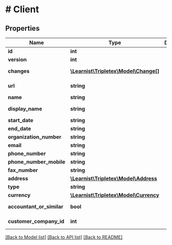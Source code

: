 # # Client

## Properties

Name | Type | Description | Notes
------------ | ------------- | ------------- | -------------
**id** | **int** |  | [optional]
**version** | **int** |  | [optional]
**changes** | [**\Learnist\Tripletex\Model\Change[]**](Change.md) |  | [optional] [readonly]
**url** | **string** |  | [optional] [readonly]
**name** | **string** |  |
**display_name** | **string** |  | [optional] [readonly]
**start_date** | **string** |  | [optional]
**end_date** | **string** |  | [optional]
**organization_number** | **string** |  | [optional]
**email** | **string** |  | [optional]
**phone_number** | **string** |  | [optional]
**phone_number_mobile** | **string** |  | [optional]
**fax_number** | **string** |  | [optional]
**address** | [**\Learnist\Tripletex\Model\Address**](Address.md) |  |
**type** | **string** |  |
**currency** | [**\Learnist\Tripletex\Model\Currency**](Currency.md) |  | [optional]
**accountant_or_similar** | **bool** |  | [optional] [readonly]
**customer_company_id** | **int** |  | [optional] [readonly]

[[Back to Model list]](../../README.md#models) [[Back to API list]](../../README.md#endpoints) [[Back to README]](../../README.md)
